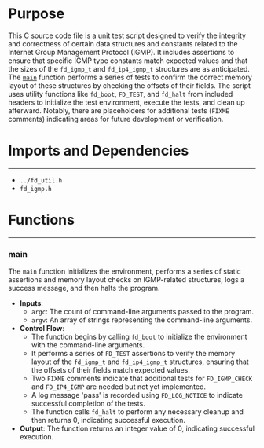 # Purpose
This C source code file is a unit test script designed to verify the integrity and correctness of certain data structures and constants related to the Internet Group Management Protocol (IGMP). It includes assertions to ensure that specific IGMP type constants match expected values and that the sizes of the `fd_igmp_t` and `fd_ip4_igmp_t` structures are as anticipated. The [`main`](#main) function performs a series of tests to confirm the correct memory layout of these structures by checking the offsets of their fields. The script uses utility functions like `fd_boot`, `FD_TEST`, and `fd_halt` from included headers to initialize the test environment, execute the tests, and clean up afterward. Notably, there are placeholders for additional tests (`FIXME` comments) indicating areas for future development or verification.
# Imports and Dependencies

---
- `../fd_util.h`
- `fd_igmp.h`


# Functions

---
### main<!-- {{#callable:main}} -->
The `main` function initializes the environment, performs a series of static assertions and memory layout checks on IGMP-related structures, logs a success message, and then halts the program.
- **Inputs**:
    - `argc`: The count of command-line arguments passed to the program.
    - `argv`: An array of strings representing the command-line arguments.
- **Control Flow**:
    - The function begins by calling `fd_boot` to initialize the environment with the command-line arguments.
    - It performs a series of `FD_TEST` assertions to verify the memory layout of the `fd_igmp_t` and `fd_ip4_igmp_t` structures, ensuring that the offsets of their fields match expected values.
    - Two `FIXME` comments indicate that additional tests for `FD_IGMP_CHECK` and `FD_IP4_IGMP` are needed but not yet implemented.
    - A log message 'pass' is recorded using `FD_LOG_NOTICE` to indicate successful completion of the tests.
    - The function calls `fd_halt` to perform any necessary cleanup and then returns 0, indicating successful execution.
- **Output**: The function returns an integer value of 0, indicating successful execution.


